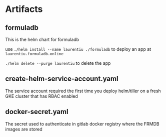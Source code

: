 # Artifacts

## formuladb

This is the helm chart for formuladb

use `./helm install --name laurentiu ./formuladb` to deploy an app at `laurentiu.formuladb.online`

`./helm delete --purge laurentiu` to delete the app 

## create-helm-service-account.yaml

The service account required the first time you deploy helm/tiller on a fresh GKE cluster that has RBAC enabled

## docker-secret.yaml

The secret used to authenticate in gitlab docker registry where the FRMDB images are stored
